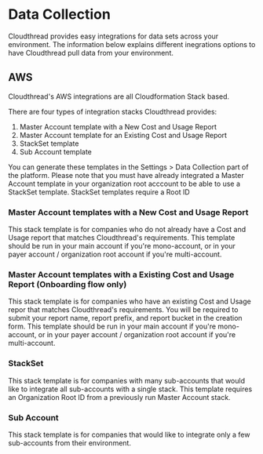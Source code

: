 # Data Collection

Cloudthread provides easy integrations for data sets across your environment. The information below explains different inegrations options to have Cloudthread pull data from your environment.

## AWS

Cloudthread's AWS integrations are all Cloudformation Stack based.

There are four types of integration stacks Cloudthread provides:
1. Master Account template with a New Cost and Usage Report
2. Master Account template for an Existing Cost and Usage Report
2. StackSet template
3. Sub Account template

You can generate these templates in the Settings > Data Collection part of the platform. Please note that you must have already integrated a Master Account template in your organization root acccount to be able to use a StackSet template. StackSet templates require a Root ID 

### Master Account templates with a New Cost and Usage Report

This stack template is for companies who do not already have a Cost and Usage report that matches Cloudthread's requirements. This template should be run in your main account if you're mono-account, or in your payer account / organization root account if you're multi-account.

### Master Account templates with a Existing Cost and Usage Report (Onboarding flow only)

This stack template is for companies who have an existing Cost and Usage repor that matches Cloudthread's requirements. You will be required to submit your report name, report prefix, and report bucket in the creation form. This template should be run in your main account if you're mono-account, or in your payer account / organization root account if you're multi-account.

### StackSet

This stack template is for companies with many sub-accounts that would like to integrate all sub-accounts with a single stack. This template requires an Organization Root ID from a previously run Master Account stack.

### Sub Account

This stack template is for companies that would like to integrate only a few sub-accounts from their environment.
